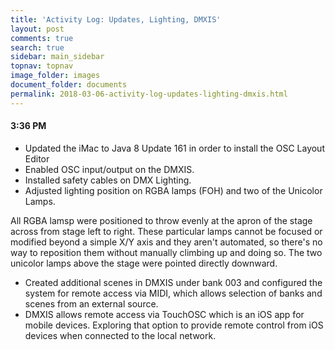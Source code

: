 ```yaml
---
title: 'Activity Log: Updates, Lighting, DMXIS'
layout: post
comments: true
search: true
sidebar: main_sidebar
topnav: topnav
image_folder: images
document_folder: documents
permalink: 2018-03-06-activity-log-updates-lighting-dmxis.html
---
```


#### 3:36 PM

- Updated the iMac to Java 8 Update 161 in order to install the OSC Layout Editor
- Enabled OSC input/output on the DMXIS.
- Installed safety cables on DMX Lighting.
- Adjusted lighting position on RGBA lamps (FOH) and two of the Unicolor Lamps.

All RGBA lamsp were positioned to throw evenly at the apron of the stage across from stage left to right.  These particular lamps cannot be focused or modified beyond a simple X/Y axis and they aren't automated, so there's no way to reposition them without manually climbing up and doing so.  The two unicolor lamps above the stage were pointed directly downward.  

- Created additional scenes in DMXIS under bank 003 and configured the system for remote access via MIDI, which allows selection of banks and scenes from an external source.
- DMXIS allows remote access via TouchOSC which is an iOS app for mobile devices.  Exploring that option to provide remote control from iOS devices when connected to the local network.
